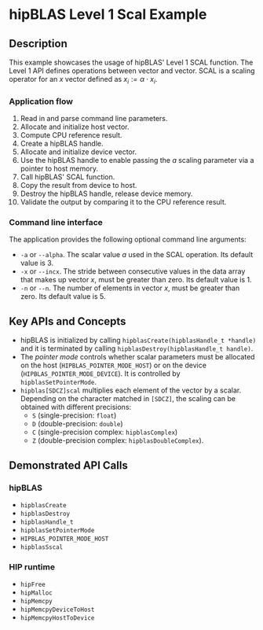# hipBLAS Level 1 Scal Example

## Description
This example showcases the usage of hipBLAS' Level 1 SCAL function. The Level 1 API defines operations between vector and vector. SCAL is a scaling operator for an $x$ vector defined as $x_i := \alpha \cdot x_i$.

### Application flow 
1. Read in and parse command line parameters.
2. Allocate and initialize host vector.
3. Compute CPU reference result.
4. Create a hipBLAS handle.
5. Allocate and initialize device vector.
6. Use the hipBLAS handle to enable passing the $a$ scaling parameter via a pointer to host memory.
7. Call hipBLAS' SCAL function.
8. Copy the result from device to host.
9. Destroy the hipBLAS handle, release device memory.
10. Validate the output by comparing it to the CPU reference result. 

### Command line interface
The application provides the following optional command line arguments:
- `-a` or `--alpha`. The scalar value $a$ used in the SCAL operation. Its default value is 3.
- `-x` or `--incx`. The stride between consecutive values in the data array that makes up vector $x$, must be greater than zero. Its default value is 1.
- `-n` or `--n`. The number of elements in vector $x$, must be greater than zero. Its default value is 5.

## Key APIs and Concepts
- hipBLAS is initialized by calling `hipblasCreate(hipblasHandle_t *handle)` and it is terminated by calling `hipblasDestroy(hipblasHandle_t handle)`.
- The _pointer mode_ controls whether scalar parameters must be allocated on the host (`HIPBLAS_POINTER_MODE_HOST`) or on the device (`HIPBLAS_POINTER_MODE_DEVICE`). It is controlled by `hipblasSetPointerMode`.
- `hipblas[SDCZ]scal` multiplies each element of the vector by a scalar. Depending on the character matched in `[SDCZ]`, the scaling can be obtained with different precisions:
    - `S` (single-precision: `float`)
    - `D` (double-precision: `double`)
    - `C` (single-precision complex: `hipblasComplex`)
    - `Z` (double-precision complex: `hipblasDoubleComplex`).

## Demonstrated API Calls

### hipBLAS
- `hipblasCreate`
- `hipblasDestroy`
- `hipblasHandle_t`
- `hipblasSetPointerMode`
- `HIPBLAS_POINTER_MODE_HOST`
- `hipblasSscal`

### HIP runtime
- `hipFree`
- `hipMalloc`
- `hipMemcpy`
- `hipMemcpyDeviceToHost`
- `hipMemcpyHostToDevice`
